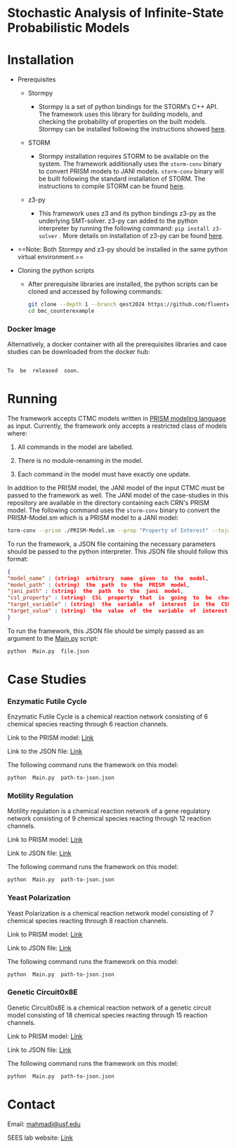 
# Stochastic Analysis of Infinite-State Probabilistic Models
  

# Installation

- Prerequisites

	- Stormpy

		- Stormpy is a set of python bindings for the STORM’s C++ API. The framework uses this library for building models, and checking the probability of properties on the built models. Stormpy can be installed following the instructions showed [here](https://moves-rwth.github.io/stormpy/installation.html#installation-steps).

	- STORM

		- Stormpy installation requires STORM to be available on the system. The framework additionally uses the  `storm-conv` binary to convert PRISM models to JANI models. `storm-conv` binary will be built following the standard installation of STORM. The instructions to compile STORM can be found [here](https://www.stormchecker.org/documentation/obtain-storm/build.html).

	- z3-py

		- This framework uses z3 and its python bindings z3-py as the underlying SMT-solver. z3-py can added to the python interpreter by running the following command: `pip install z3-solver` . More details on installation of z3-py can be found [here](https://github.com/Z3Prover/z3?tab=readme-ov-file#z3-bindings).

- ==Note: Both Stormpy and z3-py should be installed in the same python virtual environment.==

- Cloning the python scripts
	
	- After prerequisite libraries are installed, the python scripts can be cloned and accessed by following commands:
		 ```bash
		git clone --depth 1 --branch qest2024 https://github.com/fluentverification/bmc_counterexample.git
		cd bmc_counterexample
		```

### Docker Image

Alternatively, a docker container with all the prerequisites libraries and case studies can be downloaded from the docker hub:

```bash

To  be  released  soon.

```

# Running

The framework accepts CTMC models written in [PRISM modeling language](https://www.prismmodelchecker.org/manual/ThePRISMLanguage/Introduction) as input. Currently, the framework only accepts a restricted class of models where:

1. All commands in the model are labelled.

2. There is no module-renaming in the model.

3. Each command in the model must have exactly one update.

In addition to the PRISM model, the JANI model of the input CTMC must be passed to the framework as well. The JANI model of the case-studies in this repository are available in the directory containing each CRN's PRISM model. The following command uses the `storm-conv` binary to convert the PRISM-Model.sm which is a PRISM model to a JANI model:
```bash
torm-conv --prism ./PRISM-Model.sm --prop "Property of Interest" --tojani JANI-Model.jani -pc
```
To run the framework, a JSON file containing the necessary parameters should be passed to the python interpreter. This JSON file should follow this format:

```json
{
"model_name" : (string)  arbitrary  name  given  to  the  model,
"model_path" : (string)  the  path  to  the  PRISM  model,
"jani_path" : (string)  the  path  to  the  jani  model,
"csl_property" : (string)  CSL  property  that  is  going  to  be  checked,
"target_variable" : (string)  the  variable  of  interest  in  the  CSL  property,
"target_value" : (string)  the  value  of  the  variable  of  interest  in  the  CSL  property
}
```

To run the framework, this JSON file should be simply passed as an argument to the [Main.py](http://Main.py) script:

```bash
python  Main.py  file.json
```  

# Case Studies  

### Enzymatic Futile Cycle

Enzymatic Futile Cycle is a chemical reaction network consisting of 6 chemical species reacting through 6 reaction channels.

Link to the PRISM model: [Link](https://github.com/fluentverification/bmc_counterexample/blob/qest2024/CRNs/enzymatic_futile_cycle/enzym_unb.sm)

Link to the JSON file: [Link](https://github.com/fluentverification/bmc_counterexample/blob/qest2024/CRNs/enzymatic_futile_cycle/enzymatic_futile_cycle.json)

The following command runs the framework on this model:

```bash
python  Main.py  path-to-json.json
```

### Motility Regulation

Motility regulation is a chemical reaction network of a gene regulatory network consisting of 9 chemical species reacting through 12 reaction channels.

Link to PRISM model: [Link](https://github.com/fluentverification/bmc_counterexample/blob/qest2024/CRNs/motility_regulation/motility_unb.sm)

Link to JSON file: [Link](https://github.com/fluentverification/bmc_counterexample/blob/qest2024/CRNs/motility_regulation/motility_regulation.json) 

The following command runs the framework on this model:

```bash
python  Main.py  path-to-json.json
```

### Yeast Polarization

Yeast Polarization is a chemical reaction network model consisting of 7 chemical species reacting through 8 reaction channels.

Link to PRISM model: [Link](https://github.com/fluentverification/bmc_counterexample/blob/qest2024/CRNs/yeast_polarization/yeast_unb.sm) 

Link to JSON file: [Link](https://github.com/fluentverification/bmc_counterexample/blob/qest2024/CRNs/yeast_polarization/yeast_polarization.json)

The following command runs the framework on this model:

```bash
python  Main.py  path-to-json.json
```

### Genetic Circuit0x8E  

Genetic Circuit0x8E is a chemical reaction network of a genetic circuit model consisting of 18 chemical species reacting through 15 reaction channels.

Link to PRISM model: [Link](https://github.com/fluentverification/bmc_counterexample/blob/qest2024/CRNs/circuit0x8E/Circuit0x8E_100to111_unb.sm)

Link to JSON file: [Link](https://github.com/fluentverification/bmc_counterexample/blob/qest2024/CRNs/circuit0x8E/circuit0x8E.json)

The following command runs the framework on this model:

```bash
python  Main.py  path-to-json.json
```

# Contact

Email: mahmadi@usf.edu

SEES lab website: [Link](https://sees-usf.github.io/)
